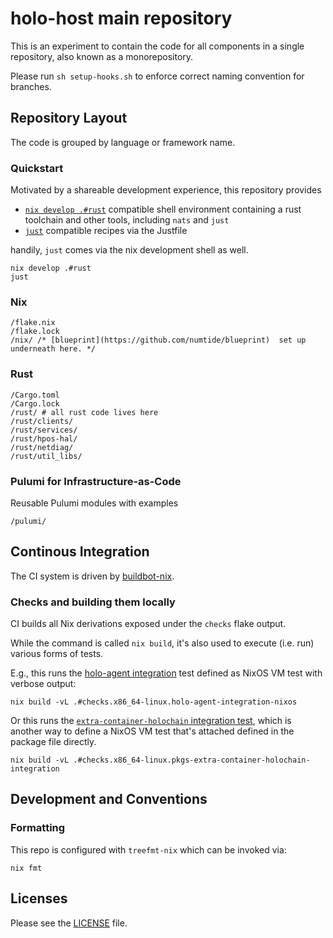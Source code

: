 # holo-host main repository

This is an experiment to contain the code for all components in a single repository, also known as a monorepository.

Please run `sh setup-hooks.sh` to enforce correct naming convention for branches.

## Repository Layout

The code is grouped by language or framework name.

### Quickstart

Motivated by a shareable development experience, this repository provides

- [`nix develop .#rust`][nix develop] compatible shell environment containing a rust toolchain and other tools, including `nats` and `just`
- [`just`][just] compatible recipes via the Justfile

handily, `just` comes via the nix development shell as well.

```shell
nix develop .#rust
just
```

### Nix

```
/flake.nix
/flake.lock
/nix/ /* [blueprint](https://github.com/numtide/blueprint)  set up underneath here. */
```

### Rust

```
/Cargo.toml
/Cargo.lock
/rust/ # all rust code lives here
/rust/clients/
/rust/services/
/rust/hpos-hal/
/rust/netdiag/
/rust/util_libs/
```

### Pulumi for Infrastructure-as-Code

Reusable Pulumi modules with examples

```
/pulumi/
```

## Continous Integration

The CI system is driven by [buildbot-nix](https://github.com/nix-community/buildbot-nix/).

### Checks and building them locally

CI builds all Nix derivations exposed under the `checks` flake output.

While the command is called `nix build`, it's also used to execute (i.e. run) various forms of tests.

E.g., this runs the [holo-agent integration](nix/checks/holo-agent-integration-nixos.nix) test defined as NixOS VM test with verbose output:

```
nix build -vL .#checks.x86_64-linux.holo-agent-integration-nixos
```

Or this runs the [`extra-container-holochain` integration test](nix/packages/extra-container-holochain.nix#L123), which is another way to define a NixOS VM test that's attached defined in the package file directly.

```
nix build -vL .#checks.x86_64-linux.pkgs-extra-container-holochain-integration
```

## Development and Conventions

### Formatting

This repo is configured with `treefmt-nix` which can be invoked via:

```
nix fmt
```

## Licenses

Please see the [LICENSE](./LICENSE) file.

[just]: https://just.systems/man/en/
[nix develop]: https://zero-to-nix.com/concepts/dev-env/
